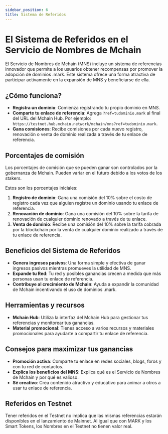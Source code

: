 ```yaml
---
sidebar_position: 6
title: Sistema de Referidos
---
```


# El Sistema de Referidos en el Servicio de Nombres de Mchain

El Servicio de Nombres de Mchain (MNS) incluye un sistema de referencias innovador que permite a los usuarios obtener recompensas por promover la adopción de dominios .mark. Este sistema ofrece una forma atractiva de participar activamente en la expansión de MNS y beneficiarse de ella.

## ¿Cómo funciona?

- **Registra un dominio**: Comienza registrando tu propio dominio en MNS.
- **Comparte tu enlace de referencia**: Agrega `?ref=tudominio.mark` al final del URL del Mchain Hub. Por ejemplo: `https://testnet.hub.mchain.network/mchain/mns?ref=tudominio.mark`.
- **Gana comisiones**: Recibe comisiones por cada nuevo registro, renovación o venta de dominio realizada a través de tu enlace de referencia.

## Porcentajes de comisión

Los porcentajes de comisión que se pueden ganar son controlados por la gobernanza de Mchain. Pueden variar en el futuro debido a los votos de los stakers.

Estos son los porcentajes iniciales:

1. **Registro de dominio**: Gana una comisión del 10% sobre el costo de registro cada vez que alguien registre un dominio usando tu enlace de referencia.
2. **Renovación de dominio**: Gana una comisión del 10% sobre la tarifa de renovación de cualquier dominio renovado a través de tu enlace.
3. **Venta de dominio**: Recibe una comisión del 10% sobre la tarifa cobrada por la blockchain por la venta de cualquier dominio realizado a través de tu enlace de referencia.

## Beneficios del Sistema de Referidos

- **Genera ingresos pasivos**: Una forma simple y efectiva de ganar ingresos pasivos mientras promueves la utilidad de MNS.
- **Expande tu Red**: Tu red y posibles ganancias crecen a medida que más personas usan tu enlace de referencia.
- **Contribuye al crecimiento de Mchain**: Ayuda a expandir la comunidad de Mchain incentivando el uso de dominios .mark.

## Herramientas y recursos

- **Mchain Hub**: Utiliza la interfaz del Mchain Hub para gestionar tus referencias y monitorear tus ganancias.
- **Material promocional**: Tienes acceso a varios recursos y materiales promocionales para ayudarte a compartir tu enlace de referencia.

## Consejos para maximizar tus ganancias

- **Promoción activa**: Comparte tu enlace en redes sociales, blogs, foros y con tu red de contactos.
- **Explica los beneficios del MNS**: Explica qué es el Servicio de Nombres de Mchain y por qué es valioso.
- **Sé creativo**: Crea contenido atractivo y educativo para animar a otros a usar tu enlace de referencia.

## Referidos en Testnet

Tener referidos en el Testnet no implica que las mismas referencias estarán disponibles en el lanzamiento de Mainnet. Al igual que con MARK y los Smart Tokens, los Nombres en el Testnet no tienen valor real.
